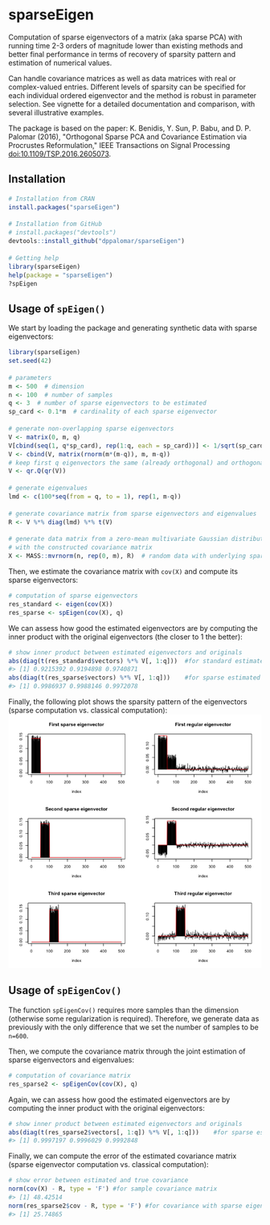 <!-- README.md is generated from README.Rmd. Please edit that file -->
sparseEigen
===========

Computation of sparse eigenvectors of a matrix (aka sparse PCA) with running time 2-3 orders of magnitude lower than existing methods and better final performance in terms of recovery of sparsity pattern and estimation of numerical values.

Can handle covariance matrices as well as data matrices with real or complex-valued entries. Different levels of sparsity can be specified for each individual ordered eigenvector and the method is robust in parameter selection. See vignette for a detailed documentation and comparison, with several illustrative examples.

The package is based on the paper: K. Benidis, Y. Sun, P. Babu, and D. P. Palomar (2016), "Orthogonal Sparse PCA and Covariance Estimation via Procrustes Reformulation," IEEE Transactions on Signal Processing <doi:10.1109/TSP.2016.2605073>.

Installation
------------

``` r
# Installation from CRAN
install.packages("sparseEigen")

# Installation from GitHub
# install.packages("devtools")
devtools::install_github("dppalomar/sparseEigen")

# Getting help
library(sparseEigen)
help(package = "sparseEigen")
?spEigen
```

Usage of `spEigen()`
--------------------

We start by loading the package and generating synthetic data with sparse eigenvectors:

``` r
library(sparseEigen)
set.seed(42)

# parameters 
m <- 500  # dimension
n <- 100  # number of samples
q <- 3  # number of sparse eigenvectors to be estimated
sp_card <- 0.1*m  # cardinality of each sparse eigenvector

# generate non-overlapping sparse eigenvectors
V <- matrix(0, m, q)
V[cbind(seq(1, q*sp_card), rep(1:q, each = sp_card))] <- 1/sqrt(sp_card)
V <- cbind(V, matrix(rnorm(m*(m-q)), m, m-q))
# keep first q eigenvectors the same (already orthogonal) and orthogonalize the rest
V <- qr.Q(qr(V))  

# generate eigenvalues
lmd <- c(100*seq(from = q, to = 1), rep(1, m-q))

# generate covariance matrix from sparse eigenvectors and eigenvalues
R <- V %*% diag(lmd) %*% t(V)

# generate data matrix from a zero-mean multivariate Gaussian distribution 
# with the constructed covariance matrix
X <- MASS::mvrnorm(n, rep(0, m), R)  # random data with underlying sparse structure
```

Then, we estimate the covariance matrix with `cov(X)` and compute its sparse eigenvectors:

``` r
# computation of sparse eigenvectors
res_standard <- eigen(cov(X))
res_sparse <- spEigen(cov(X), q)
```

We can assess how good the estimated eigenvectors are by computing the inner product with the original eigenvectors (the closer to 1 the better):

``` r
# show inner product between estimated eigenvectors and originals
abs(diag(t(res_standard$vectors) %*% V[, 1:q]))  #for standard estimated eigenvectors
#> [1] 0.9215392 0.9194898 0.9740871
abs(diag(t(res_sparse$vectors) %*% V[, 1:q]))    #for sparse estimated eigenvectors
#> [1] 0.9986937 0.9988146 0.9972078
```

Finally, the following plot shows the sparsity pattern of the eigenvectors (sparse computation vs. classical computation): ![](man/figures/README-unnamed-chunk-6-1.png)

Usage of `spEigenCov()`
-----------------------

The function `spEigenCov()` requires more samples than the dimension (otherwise some regularization is required). Therefore, we generate data as previously with the only difference that we set the number of samples to be `n=600`.

Then, we compute the covariance matrix through the joint estimation of sparse eigenvectors and eigenvalues:

``` r
# computation of covariance matrix
res_sparse2 <- spEigenCov(cov(X), q)
```

Again, we can assess how good the estimated eigenvectors are by computing the inner product with the original eigenvectors:

``` r
# show inner product between estimated eigenvectors and originals
abs(diag(t(res_sparse2$vectors[, 1:q]) %*% V[, 1:q]))    #for sparse estimated eigenvectors
#> [1] 0.9997197 0.9996029 0.9992848
```

Finally, we can compute the error of the estimated covariance matrix (sparse eigenvector computation vs. classical computation):

``` r
# show error between estimated and true covariance 
norm(cov(X) - R, type = 'F') #for sample covariance matrix
#> [1] 48.42514
norm(res_sparse2$cov - R, type = 'F') #for covariance with sparse eigenvectors
#> [1] 25.74865
```

